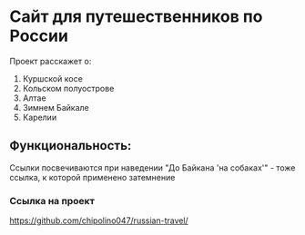 # Сайт для путешественников по России
Проект расскажет о:
1. Куршской косе
2. Кольском полуострове
3. Алтае
4. Зимнем Байкале
5. Карелии

## Функциональность:
Ссылки посвечиваются при наведении
"До Байкана 'на собаках'" - тоже ссылка, к которой применено затемнение

### Ссылка на проект 
https://github.com/chipolino047/russian-travel/